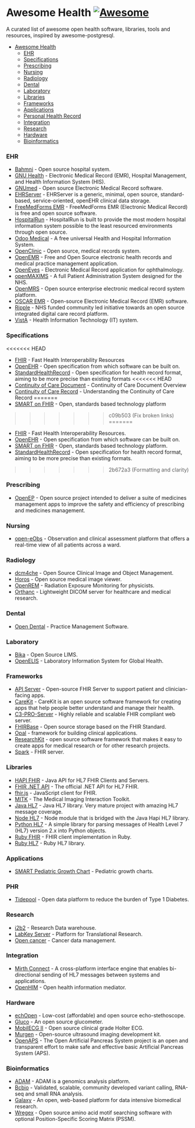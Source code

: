 # Awesome Health [![Awesome](https://cdn.rawgit.com/sindresorhus/awesome/d7305f38d29fed78fa85652e3a63e154dd8e8829/media/badge.svg)](https://github.com/sindresorhus/awesome)

A curated list of awesome open health software, libraries, tools and resources, inspired by awesome-postgresql.

- [Awesome Health](https://github.com/kakoni/awesome-health#awesome-health)
  - [EHR](#ehr)
  - [Specifications](#specifications)
  - [Prescribing](#prescribing)
  - [Nursing](#nursing)
  - [Radiology](#radiology)
  - [Dental](#dental)
  - [Laboratory](#laboratory)
  - [Libraries](#libraries)
  - [Frameworks](#frameworks)
  - [Applications](#applications)
  - [Personal Health Record](#phr)
  - [Integration](#integration)
  - [Research](#research)
  - [Hardware](#hardware)
  - [Bioinformatics](#bioinformatics)

### EHR
  * [Bahmni](http://www.bahmni.org/) - Open source hospital system.
  * [GNU Health](http://health.gnu.org/) - Electronic Medical Record (EMR), Hospital Management, and Health Information System (HIS).
  * [GNUmed](http://wiki.gnumed.de/bin/view/Gnumed) - Open source Electronic Medical Record software.
  * [EHRServer](https://github.com/ppazos/cabolabs-ehrserver) - EHRServer is a generic, minimal, open source, standard-based, service-oriented, openEHR clinical data storage.
  * [FreeMedForms EMR](https://freemedforms.com) - FreeMedForms EMR (Electronic Medical Record) is free and open source software.
  * [HospitalRun](http://hospitalrun.io/) - HospitalRun is built to provide the most modern hospital information system possible to the least resourced environments through open source.
  * [Odoo Medical](https://github.com/OCA/vertical-medical) - A free universal Health and Hospital Information System.
  * [OpenClinic](http://openclinic.sourceforge.net/) - Open source, medical records system.
  * [OpenEMR](http://www.open-emr.org/) - Free and Open Source electronic health records and medical practice management application.
  * [OpenEyes](http://www.openeyes.org.uk) - Electronic Medical Record application for ophthalmology.
  * [openMAXIMS](https://github.com/IMS-MAXIMS/openMAXIMS) - A full Patient Administration System designed for the NHS.
  * [OpenMRS](http://openmrs.org/) - Open source enterprise electronic medical record system platform.
  * [OSCAR EMR](https://oscar-emr.com/) - Open-source Electronic Medical Record (EMR) software.
  * [Ripple](http://rippleosi.org/) -  NHS funded community led initiative towards an open source integrated digital care record platform.
  * [VistA](https://www.osehra.org/content/osehra-vista) - Health Information Technology (IT) system.

### Specifications
<<<<<<< HEAD
* [FHIR](https://www.hl7.org/fhir/) - Fast Health Interoperability Resources
* [OpenEHR](http://www.openehr.org) - Open specification from which software can be built on.
* [StandardHealthRecord](http://standardhealthrecord.org/) - Open specification for health record format, aiming to be more precise than existing formats
<<<<<<< HEAD
* [Continuity of Care Document](https://corepointhealth.com/resource-center/hl7-resources/ccd) - Continuity of Care Document Overview
* [Continuity of Care Record](https://corepointhealth.com/resource-center/white-papers/understanding-continuity-care-record) - Understanding the Continuity of Care Record
=======
* [SMART on FHIR](http://docs.smarthealthit.org/) - Open, standards based technology platform
>>>>>>> c09b503 (Fix broken links)
=======
  * [FHIR](https://www.hl7.org/fhir/) - Fast Health Interoperability Resources.
  * [OpenEHR](http://www.openehr.org) - Open specification from which software can be built on.
  * [SMART on FHIR](http://docs.smarthealthit.org/) - Open, standards based technology platform.
  * [StandardHealthRecord](http://standardhealthrecord.org/) - Open specification for health record format, aiming to be more precise than existing formats.
>>>>>>> 2b672a3 (Formatting and clarity)

### Prescribing
  * [OpenEP](https://github.com/ehrscape/examples/tree/master/openep) - Open source project intended to deliver a suite of medicines management apps to improve the safety and efficiency of prescribing and medicines management.

### Nursing
  * [open-eObs](http://www.openeobs.org) - Observation and clinical assessment platform that offers a real-time view of all patients across a ward.

### Radiology
  * [dcm4che](http://www.dcm4che.org/) - Open Source Clinical Image and Object Management.
  * [Horos](https//:www.horosproject.org/) - Open source medical image viewer.
  * [OpenREM](http://openrem.org/) - Radiation Exposure Monitoring for physicists.
  * [Orthanc](http://www.orthanc-server.com) - Lightweight DICOM server for healthcare and medical research.

### Dental
  * [Open Dental](http://www.opendental.com) - Practice Management Software.

### Laboratory
  * [Bika](https://www.bikalims.org/) - Open Source LIMS.
  * [OpenELIS](https://sites.google.com/site/openelisglobal/) - Laboratory Information System for Global Health.

### Frameworks
  * [API Server](https://github.com/smart-on-fhir/api-server) - Open-source FHIR Server to support patient and clinician-facing apps.
  * [CareKit](https://github.com/carekit-apple/CareKit/) - CareKit is an open source software framework for creating apps that help people better understand and manage their health.
  * [C3-PRO-Server](https://github.com/chb/c3-pro-server) - Highly reliable and scalable FHIR compliant web server.
  * [FHIRBase](http://fhirbase.github.io) - Open source storage based on the FHIR Standard.
  * [Opal](http://opal.openhealthcare.org.uk/) - framework for building clinical applications.
  * [ResearchKit](https://github.com/ResearchKit/ResearchKit) - open source software framework that makes it easy to create apps for medical research or for other research projects.
  * [Spark](https://github.com/furore-fhir/spark) - FHIR server.

### Libraries
  * [HAPI FHIR](https://github.com/jamesagnew/hapi-fhir) - Java API for HL7 FHIR Clients and Servers.
  * [FHIR .NET API](https://github.com/ewoutkramer/fhir-net-api) - The official .NET API for HL7 FHIR.
  * [fhir.js](https://github.com/FHIR/fhir.js) - JavaScript client for FHIR.
  * [MITK](http://mitk.org/wiki/MITK) - The Medical Imaging Interaction Toolkit.
  * [Java HL7](http://hl7api.sourceforge.net/) - Java HL7 library. Very mature project with amazing HL7 message coverage.
  * [Node HL7](https://github.com/MatthewVita/node-hl7-complete) - Node module that is bridged with the Java Hapi HL7 library.
  * [Python HL7](https://github.com/johnpaulett/python-hl7) - A simple library for parsing messages of Health Level 7 (HL7) version 2.x into Python objects.
  * [Ruby FHIR](https://github.com/fhir-crucible/fhir_client) - FHIR client implementation in Ruby.
  * [Ruby HL7](https://github.com/segfault/ruby-hl7) - Ruby HL7 library.

### Applications
  * [SMART Pediatric Growth Chart](https://github.com/smart-on-fhir/growth-chart-app) - Pediatric growth charts.

### PHR
  * [Tidepool](https://github.com/tidepool-org) - Open data platform to reduce the burden of Type 1 Diabetes.

### Research
  * [i2b2](https://www.i2b2.org) - Research Data warehouse.
  * [LabKey Server](https://www.labkey.org) - Platform for Translational Research.
  * [Open cancer](http://opencancer.net/) - Cancer data management.

### Integration
  * [Mirth Connect](https://www.mirth.com) - A cross-platform interface engine that enables bi-directional sending of HL7 messages between systems and applications.
  * [OpenHIM](http://openhim.org/) - Open health information mediator.

### Hardware
  * [echOpen](http://echopen.org/) - Low-cost (affordable) and open source echo-stethoscope.
  * [Gluco](https://github.com/nebulabio/gluco) - An open source glucometer.
  * [MobilECG II](https://github.com/xdever/MobilECG-II) - Open source clinical grade Holter ECG.
  * [Murgen](https://hackaday.io/project/9281-murgen-open-source-ultrasound-imaging) - Open-source ultrasound imaging development kit.
  * [OpenAPS](https://openaps.org/) - The Open Artificial Pancreas System project is an open and transparent effort to make safe and effective basic Artificial Pancreas System (APS).

### Bioinformatics
  * [ADAM](https://github.com/bigdatagenomics/adam) - ADAM is a genomics analysis platform.
  * [Bcbio](https://github.com/chapmanb/bcbio-nextgen) - Validated, scalable, community developed variant calling, RNA-seq and small RNA analysis.
  * [Galaxy](https://galaxyproject.org/) - An open, web-based platform for data intensive biomedical research.
  * [Wregex](http://ehubio.ehu.eus/wregex/) - Open source amino acid motif searching software with optional Position-Specific Scoring Matrix (PSSM).
